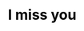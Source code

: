 ---
layout: 1.1-story
subpage: story
css: h1{text-align:center;}
title: I miss you
num: "11"
summary: A reckoning; a goodbye.
---